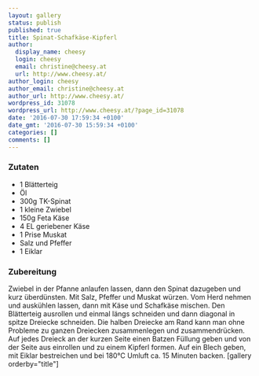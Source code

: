 ```yaml
---
layout: gallery
status: publish
published: true
title: Spinat-Schafkäse-Kipferl
author:
  display_name: cheesy
  login: cheesy
  email: christine@cheesy.at
  url: http://www.cheesy.at/
author_login: cheesy
author_email: christine@cheesy.at
author_url: http://www.cheesy.at/
wordpress_id: 31078
wordpress_url: http://www.cheesy.at/?page_id=31078
date: '2016-07-30 17:59:34 +0100'
date_gmt: '2016-07-30 15:59:34 +0100'
categories: []
comments: []
---
```

### Zutaten
* 1 Blätterteig
* Öl
* 300g TK-Spinat
* 1 kleine Zwiebel
* 150g Feta Käse
* 4 EL geriebener Käse
* 1 Prise Muskat
* Salz und Pfeffer
* 1 Eiklar
### Zubereitung
Zwiebel in der Pfanne anlaufen lassen, dann den Spinat dazugeben und kurz überdünsten. Mit Salz, Pfeffer und Muskat würzen. Vom Herd nehmen und auskühlen lassen, dann mit Käse und Schafkäse mischen. Den Blätterteig ausrollen und einmal längs schneiden und dann diagonal in spitze Dreiecke schneiden. Die halben Dreiecke am Rand kann man ohne Probleme zu ganzen Dreiecken zusammenlegen und zusammendrücken. Auf jedes Dreieck an der kurzen Seite einen Batzen Füllung geben und von der Seite aus einrollen und zu einem Kipferl formen. Auf ein Blech geben, mit Eiklar bestreichen und bei 180°C Umluft ca. 15 Minuten backen.
[gallery orderby="title"]
